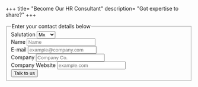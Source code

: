 +++
title= "Become Our HR Consultant"
description= "Got expertise to share?"
+++

<fieldset>
  <legend>Enter your contact details below</legend>
  <div class="form-item">
    <label>Salutation</label>
    <select class="small">
      <option value="Mx">Mx</option>
      <option value="Miss">Miss</option>
      <option value="Mrs">Mrs</option>
      <option value="Mr">Mr</option>
    </select>
  </div>
  <div class="form-item">
    <label>Name</label>
    <input type="text" name="name" placeholder="Name" required/>
  </div>
  <div class="form-item">
    <label>E-mail<span class="req"></span></label>
    <input type="email" name="email" placeholder="example@company.com" required/>
  </div>

  <div class="form-item">
    <label>Company</label>
    <input type="text" name="company" placeholder="Company Co." required/>
  </div>
  <div class="form-item">
    <label>Company Website</label>
    <input type="url" name="site" placeholder="example.com" />
  </div>
  <button>Talk to us</button>
</fieldset>

